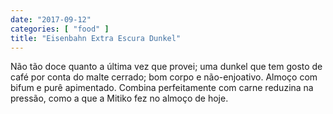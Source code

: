 ```yaml
---
date: "2017-09-12"
categories: [ "food" ]
title: "Eisenbahn Extra Escura Dunkel"
---
```

Não tão doce quanto a última vez que provei; uma dunkel que tem gosto de café por conta do malte cerrado; bom corpo e não-enjoativo. Almoço com bifum e purê apimentado. Combina perfeitamente com carne reduzina na pressão, como a que a Mitiko fez no almoço de hoje.
